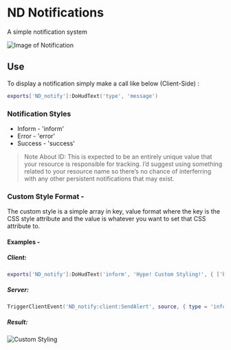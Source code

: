 # ND Notifications
A simple notification system

![Image of Notification](https://i.imgur.com/shT1XWc.png)

## Use
To display a notification simply make a call like below (Client-Side) :

```lua
exports['ND_notify']:DoHudText('type', 'message')
```

### Notification Styles
* Inform - 'inform'
* Error - 'error'
* Success - 'success'

> Note About ID: This is expected to be an entirely unique value that your resource is responsible for tracking. I’d suggest using something related to your resource name so there’s no chance of interferring with any other persistent notifications that may exist.

### Custom Style Format -
The custom style is a simple array in key, value format where the key is the CSS style attribute and the value is whatever you want to set that CSS attribute to.

#### Examples -
##### Client:
```LUA
exports['ND_notify']:DoHudText('inform', 'Hype! Custom Styling!', { ['background-color'] = '#ffffff', ['color'] = '#000000' })
```

##### Server:
```LUA
TriggerClientEvent('ND_notify:client:SendAlert', source, { type = 'inform', text = 'Hype! Custom Styling!', style = { ['background-color'] = '#ffffff', ['color'] = '#000000' } })
```

##### Result:
![Custom Styling](https://i.imgur.com/FClWCqm.png)
